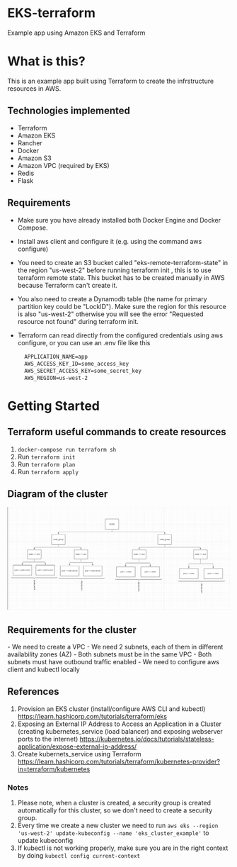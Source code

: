 # EKS-terraform
Example app using Amazon EKS and Terraform

<h1>What is this?</h1>

This is an example app built using Terraform to create the infrstructure resources in AWS.

<h2>Technologies implemented</h2>

- Terraform
- Amazon EKS
- Rancher
- Docker
- Amazon S3
- Amazon VPC (required by EKS)
- Redis
- Flask

<h2>Requirements</h2>

- Make sure you have already installed both Docker Engine and Docker Compose.
- Install aws client and configure it (e.g. using the command aws configure)
- You need to create an S3 bucket called "eks-remote-terraform-state" in the region "us-west-2" before running terraform init , this is to use terraform remote state. This bucket has to be created manually in AWS because Terraform can't create it.
- You also need to create a Dynamodb table (the name for primary partition key could be "LockID"). Make sure the region for this resource is also "us-west-2" otherwise you will see the error "Requested resource not found" during terraform init.
- Terraform can read directly from the configured credentials using aws configure, or you can use an .env file like this

        APPLICATION_NAME=app
        AWS_ACCESS_KEY_ID=some_access_key
        AWS_SECRET_ACCESS_KEY=some_secret_key
        AWS_REGION=us-west-2


<h1>Getting Started</h1>

<h2>Terraform useful commands to create resources</h2>

1. `docker-compose run terraform sh`
1. Run `terraform init`
2. Run `terraform plan`
3. Run `terraform apply`



<h2>Diagram of the cluster</h2>
<img src='assets/images/cluster diagram.png' width='1000px'>

<h2>Requirements for the cluster</h2>
- We need to create a VPC
- We need 2 subnets, each of them in different availability zones (AZ)
- Both subnets must be in the same VPC
- Both subnets must have outbound traffic enabled
- We need to configure aws client and kubectl locally

<h2>References</h2>

1. Provision an EKS cluster (install/configure AWS CLI and kubectl) https://learn.hashicorp.com/tutorials/terraform/eks
2. Exposing an External IP Address to Access an Application in a Cluster (creating kubernetes_service (load balancer) and exposing webserver ports to the internet) https://kubernetes.io/docs/tutorials/stateless-application/expose-external-ip-address/
3. Create kubernets_service using Terraform https://learn.hashicorp.com/tutorials/terraform/kubernetes-provider?in=terraform/kubernetes

<h3>Notes</h3>

1. Please note, when a cluster is created, a security group is created automatically for this cluster, so we don't need to create a security group.
2. Every time we create a new cluster we need to run `aws eks --region 'us-west-2' update-kubeconfig --name 'eks_cluster_example'` to update kubeconfig
3. If kubectl is not working properly, make sure you are in the right context by doing `kubectl config current-context`

